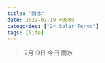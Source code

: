 ```yaml
---
title: "雨水"
date: 2022-02-19 +0800
categories: ["24 Solar Terms"]
tags: [life]
---
```


> 2月19日 今日 雨水

